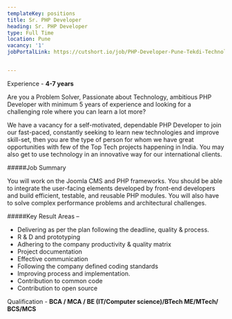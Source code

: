 ```yaml
---
templateKey: positions
title: Sr. PHP Developer
heading: Sr. PHP Developer
type: Full Time
location: Pune
vacancy: '1'
jobPortalLink: https://cutshort.io/job/PHP-Developer-Pune-Tekdi-Technologies-Pvt-Ltd--bckCrHuB?ecsid=OOLmz8pR


---
```


Experience - **4-7 years**

Are you a Problem Solver, Passionate about Technology, ambitious PHP Developer with minimum 5 years of experience and looking for a challenging role where you can learn a lot more?

We have a vacancy for a self-motivated, dependable PHP Developer to join our fast-paced, constantly seeking to learn new technologies and improve skill-set, then you are the type of person for whom we have great opportunities with few of the Top Tech projects happening in India. You may also get to use technology in an innovative way for our international clients. 

#####Job Summary

You will work on the Joomla CMS and PHP frameworks. You should be able to integrate the user-facing elements developed by front-end developers and build efficient, testable, and reusable PHP modules. You will also have to solve complex performance problems and architectural challenges.

#####Key Result Areas –
* Delivering as per the plan following the deadline, quality & process.
* R & D and prototyping
* Adhering to the company productivity & quality matrix
* Project documentation 
* Effective communication
* Following the company defined coding standards
* Improving process and implementation. 
* Contribution to common code
* Contribution to open source 

Qualification - **BCA / MCA / BE (IT/Computer science)/BTech ME/MTech/ BCS/MCS**